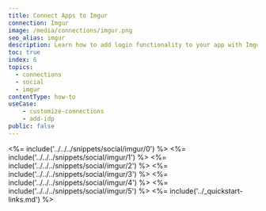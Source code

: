 ```yaml
---
title: Connect Apps to Imgur
connection: Imgur
image: /media/connections/imgur.png
seo_alias: imgur
description: Learn how to add login functionality to your app with Imgur. You will need to obtain a Client ID and Client Secret for Imgur.
toc: true
index: 6
topics:
  - connections
  - social
  - imgur
contentType: how-to
useCase:
    - customize-connections
    - add-idp
public: false
---
```

<%= include('../../../snippets/social/imgur/0') %> 
<%= include('../../../snippets/social/imgur/1') %> 
<%= include('../../../snippets/social/imgur/2') %> 
<%= include('../../../snippets/social/imgur/3') %> 
<%= include('../../../snippets/social/imgur/4') %> 
<%= include('../../../snippets/social/imgur/5') %> 
<%= include('../_quickstart-links.md') %>
